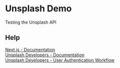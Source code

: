 # Unsplash Demo

Testing the Unsplash API

## Help

[Next.js - Documentation](https://nextjs.org/docs)  
[Unsplash Developers - Documentation](https://unsplash.com/documentation)  
[Unsplash Developers - User Authentication Workflow](https://unsplash.com/documentation/user-authentication-workflow)  
